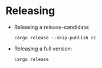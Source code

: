 # Releasing

* Releasing a release-candidate:

    ```
    cargo release --skip-publish rc
    ```

* Releasing a full version:

    ```
    cargo release
    ```
